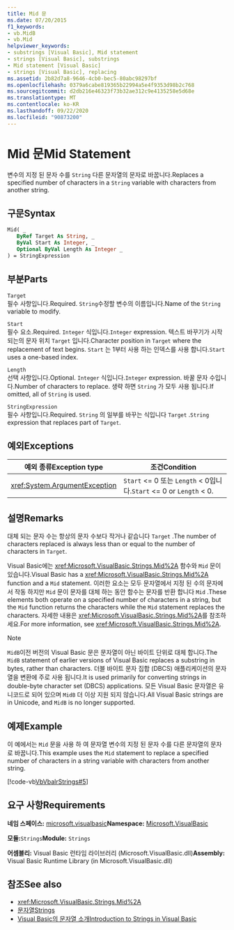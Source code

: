 ```yaml
---
title: Mid 문
ms.date: 07/20/2015
f1_keywords:
- vb.MidB
- vb.Mid
helpviewer_keywords:
- substrings [Visual Basic], Mid statement
- strings [Visual Basic], substrings
- Mid statement [Visual Basic]
- strings [Visual Basic], replacing
ms.assetid: 2b82d7a8-9646-4cb0-bec5-80abc98297bf
ms.openlocfilehash: 0379a6cabe819365b22994a5e4f9353d98b2c768
ms.sourcegitcommit: d2db216e46323f73b32ae312c9e4135258e5d68e
ms.translationtype: MT
ms.contentlocale: ko-KR
ms.lasthandoff: 09/22/2020
ms.locfileid: "90873200"
---
```

# <a name="mid-statement"></a><span data-ttu-id="533d2-102">Mid 문</span><span class="sxs-lookup"><span data-stu-id="533d2-102">Mid Statement</span></span>

<span data-ttu-id="533d2-103">변수의 지정 된 문자 수를 `String` 다른 문자열의 문자로 바꿉니다.</span><span class="sxs-lookup"><span data-stu-id="533d2-103">Replaces a specified number of characters in a `String` variable with characters from another string.</span></span>  
  
## <a name="syntax"></a><span data-ttu-id="533d2-104">구문</span><span class="sxs-lookup"><span data-stu-id="533d2-104">Syntax</span></span>  
  
```vb  
Mid( _  
   ByRef Target As String, _  
   ByVal Start As Integer, _  
   Optional ByVal Length As Integer _  
) = StringExpression  
```  
  
## <a name="parts"></a><span data-ttu-id="533d2-105">부분</span><span class="sxs-lookup"><span data-stu-id="533d2-105">Parts</span></span>  

 `Target`  
 <span data-ttu-id="533d2-106">필수 사항입니다.</span><span class="sxs-lookup"><span data-stu-id="533d2-106">Required.</span></span> <span data-ttu-id="533d2-107">`String`수정할 변수의 이름입니다.</span><span class="sxs-lookup"><span data-stu-id="533d2-107">Name of the `String` variable to modify.</span></span>  
  
 `Start`  
 <span data-ttu-id="533d2-108">필수 요소.</span><span class="sxs-lookup"><span data-stu-id="533d2-108">Required.</span></span> <span data-ttu-id="533d2-109">`Integer` 식입니다.</span><span class="sxs-lookup"><span data-stu-id="533d2-109">`Integer` expression.</span></span> <span data-ttu-id="533d2-110">텍스트 바꾸기가 시작 되는의 문자 위치 `Target` 입니다.</span><span class="sxs-lookup"><span data-stu-id="533d2-110">Character position in `Target` where the replacement of text begins.</span></span> <span data-ttu-id="533d2-111">`Start` 는 1부터 사용 하는 인덱스를 사용 합니다.</span><span class="sxs-lookup"><span data-stu-id="533d2-111">`Start` uses a one-based index.</span></span>  
  
 `Length`  
 <span data-ttu-id="533d2-112">선택 사항입니다.</span><span class="sxs-lookup"><span data-stu-id="533d2-112">Optional.</span></span> <span data-ttu-id="533d2-113">`Integer` 식입니다.</span><span class="sxs-lookup"><span data-stu-id="533d2-113">`Integer` expression.</span></span> <span data-ttu-id="533d2-114">바꿀 문자 수입니다.</span><span class="sxs-lookup"><span data-stu-id="533d2-114">Number of characters to replace.</span></span> <span data-ttu-id="533d2-115">생략 하면 `String` 가 모두 사용 됩니다.</span><span class="sxs-lookup"><span data-stu-id="533d2-115">If omitted, all of `String` is used.</span></span>  
  
 `StringExpression`  
 <span data-ttu-id="533d2-116">필수 사항입니다.</span><span class="sxs-lookup"><span data-stu-id="533d2-116">Required.</span></span> <span data-ttu-id="533d2-117">`String` 의 일부를 바꾸는 식입니다 `Target` .</span><span class="sxs-lookup"><span data-stu-id="533d2-117">`String` expression that replaces part of `Target`.</span></span>  
  
## <a name="exceptions"></a><span data-ttu-id="533d2-118">예외</span><span class="sxs-lookup"><span data-stu-id="533d2-118">Exceptions</span></span>  
  
|<span data-ttu-id="533d2-119">예외 종류</span><span class="sxs-lookup"><span data-stu-id="533d2-119">Exception type</span></span>|<span data-ttu-id="533d2-120">조건</span><span class="sxs-lookup"><span data-stu-id="533d2-120">Condition</span></span>|  
|--------------------|---------------|  
|<xref:System.ArgumentException>|<span data-ttu-id="533d2-121">`Start` <= 0 또는 `Length` < 0입니다.</span><span class="sxs-lookup"><span data-stu-id="533d2-121">`Start` <= 0 or `Length` < 0.</span></span>|  
  
## <a name="remarks"></a><span data-ttu-id="533d2-122">설명</span><span class="sxs-lookup"><span data-stu-id="533d2-122">Remarks</span></span>  

 <span data-ttu-id="533d2-123">대체 되는 문자 수는 항상의 문자 수보다 작거나 같습니다 `Target` .</span><span class="sxs-lookup"><span data-stu-id="533d2-123">The number of characters replaced is always less than or equal to the number of characters in `Target`.</span></span>  
  
 <span data-ttu-id="533d2-124">Visual Basic에는 <xref:Microsoft.VisualBasic.Strings.Mid%2A> 함수와 `Mid` 문이 있습니다.</span><span class="sxs-lookup"><span data-stu-id="533d2-124">Visual Basic has a <xref:Microsoft.VisualBasic.Strings.Mid%2A> function and a `Mid` statement.</span></span> <span data-ttu-id="533d2-125">이러한 요소는 모두 문자열에서 지정 된 수의 문자에서 작동 하지만 `Mid` 문이 문자를 대체 하는 동안 함수는 문자를 반환 합니다 `Mid` .</span><span class="sxs-lookup"><span data-stu-id="533d2-125">These elements both operate on a specified number of characters in a string, but the `Mid` function returns the characters while the `Mid` statement replaces the characters.</span></span> <span data-ttu-id="533d2-126">자세한 내용은 <xref:Microsoft.VisualBasic.Strings.Mid%2A>를 참조하세요.</span><span class="sxs-lookup"><span data-stu-id="533d2-126">For more information, see <xref:Microsoft.VisualBasic.Strings.Mid%2A>.</span></span>  
  
> [!NOTE]
> <span data-ttu-id="533d2-127">`MidB`이전 버전의 Visual Basic 문은 문자열이 아닌 바이트 단위로 대체 합니다.</span><span class="sxs-lookup"><span data-stu-id="533d2-127">The `MidB` statement of earlier versions of Visual Basic replaces a substring in bytes, rather than characters.</span></span> <span data-ttu-id="533d2-128">더블 바이트 문자 집합 (DBCS) 애플리케이션의 문자열을 변환에 주로 사용 됩니다.</span><span class="sxs-lookup"><span data-stu-id="533d2-128">It is used primarily for converting strings in double-byte character set (DBCS) applications.</span></span> <span data-ttu-id="533d2-129">모든 Visual Basic 문자열은 유니코드로 되어 있으며 `MidB` 더 이상 지원 되지 않습니다.</span><span class="sxs-lookup"><span data-stu-id="533d2-129">All Visual Basic strings are in Unicode, and `MidB` is no longer supported.</span></span>  
  
## <a name="example"></a><span data-ttu-id="533d2-130">예제</span><span class="sxs-lookup"><span data-stu-id="533d2-130">Example</span></span>  

 <span data-ttu-id="533d2-131">이 예에서는 `Mid` 문을 사용 하 여 문자열 변수의 지정 된 문자 수를 다른 문자열의 문자로 바꿉니다.</span><span class="sxs-lookup"><span data-stu-id="533d2-131">This example uses the `Mid` statement to replace a specified number of characters in a string variable with characters from another string.</span></span>  
  
 [!code-vb[VbVbalrStrings#5](~/samples/snippets/visualbasic/VS_Snippets_VBCSharp/VbVbalrStrings/VB/Class1.vb#5)]  
  
## <a name="requirements"></a><span data-ttu-id="533d2-132">요구 사항</span><span class="sxs-lookup"><span data-stu-id="533d2-132">Requirements</span></span>  

 <span data-ttu-id="533d2-133">**네임 스페이스:** [microsoft.visualbasic](../runtime-library-members.md)</span><span class="sxs-lookup"><span data-stu-id="533d2-133">**Namespace:** [Microsoft.VisualBasic](../runtime-library-members.md)</span></span>  
  
 <span data-ttu-id="533d2-134">**모듈:**`Strings`</span><span class="sxs-lookup"><span data-stu-id="533d2-134">**Module:** `Strings`</span></span>  
  
 <span data-ttu-id="533d2-135">**어셈블리:** Visual Basic 런타임 라이브러리 (Microsoft.VisualBasic.dll)</span><span class="sxs-lookup"><span data-stu-id="533d2-135">**Assembly:** Visual Basic Runtime Library (in Microsoft.VisualBasic.dll)</span></span>  
  
## <a name="see-also"></a><span data-ttu-id="533d2-136">참조</span><span class="sxs-lookup"><span data-stu-id="533d2-136">See also</span></span>

- <xref:Microsoft.VisualBasic.Strings.Mid%2A>
- [<span data-ttu-id="533d2-137">문자열</span><span class="sxs-lookup"><span data-stu-id="533d2-137">Strings</span></span>](../../programming-guide/language-features/strings/index.md)
- [<span data-ttu-id="533d2-138">Visual Basic의 문자열 소개</span><span class="sxs-lookup"><span data-stu-id="533d2-138">Introduction to Strings in Visual Basic</span></span>](../../programming-guide/language-features/strings/introduction-to-strings.md)
